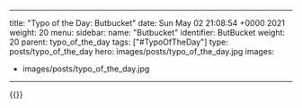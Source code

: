 
---
title: "Typo of the Day: Butbucket"
date: Sun May 02 21:08:54 +0000 2021
weight: 20
menu:
  sidebar:
    name: "Butbucket"
    identifier: ButBucket
    weight: 20
    parent: typo_of_the_day
tags: ["#TypoOfTheDay"]
type: posts/typo_of_the_day
hero: images/posts/typo_of_the_day.jpg
images:
- images/posts/typo_of_the_day.jpg
---


{{<x user="mariatta" id="1388963733016252420">}}

